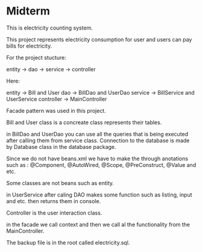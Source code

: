 # Midterm
 
This is electricity counting system.

This project represents electricity consumption for user and users can pay bills for electricity.


For the project stucture:

entity -> dao -> service -> controller

Here:

entity -> Bill and User 
dao -> BillDao and UserDao 
service -> BillService and UserService
controller -> MainController

Facade pattern was used in this project.


Bill and User class is a concreate class represents their tables.

in BillDao and UserDao you can use all the queries that is being executed after calling them from service class. 
Connection to the database is made by Database class in the database package.

Since we do not have beans.xml we have to make the through anotations such as : @Component, @AutoWired, @Scope, @PreConstruct, @Value and etc.

Some classes are not beans such as entity.

in UserService after caling DAO makes some function such as listing, input and etc. then returns them in console. 

Controller is the user interaction class.


in the facade we call context and then we call al the functionality from the MainController.



The backup file is in the root called electricity.sql. 
